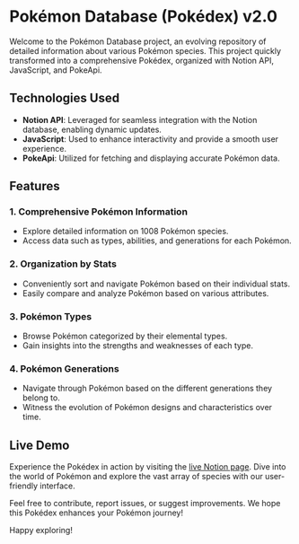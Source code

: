 # Pokémon Database (Pokédex) v2.0

Welcome to the Pokémon Database project, an evolving repository of detailed information about various Pokémon species. This project quickly transformed into a comprehensive Pokédex, organized with Notion API, JavaScript, and PokeApi.

## Technologies Used

- **Notion API**: Leveraged for seamless integration with the Notion database, enabling dynamic updates.
- **JavaScript**: Used to enhance interactivity and provide a smooth user experience.
- **PokeApi**: Utilized for fetching and displaying accurate Pokémon data.

## Features

### 1. Comprehensive Pokémon Information
   - Explore detailed information on 1008 Pokémon species.
   - Access data such as types, abilities, and generations for each Pokémon.

### 2. Organization by Stats
   - Conveniently sort and navigate Pokémon based on their individual stats.
   - Easily compare and analyze Pokémon based on various attributes.

### 3. Pokémon Types
   - Browse Pokémon categorized by their elemental types.
   - Gain insights into the strengths and weaknesses of each type.

### 4. Pokémon Generations
   - Navigate through Pokémon based on the different generations they belong to.
   - Witness the evolution of Pokémon designs and characteristics over time.

## Live Demo

Experience the Pokédex in action by visiting the [live Notion page](https://www.notion.so/Pok-dex-v2-0-4c879351f81c49f3a2cef923925d4f8b?pvs=4). Dive into the world of Pokémon and explore the vast array of species with our user-friendly interface.

Feel free to contribute, report issues, or suggest improvements. We hope this Pokédex enhances your Pokémon journey!

Happy exploring!
